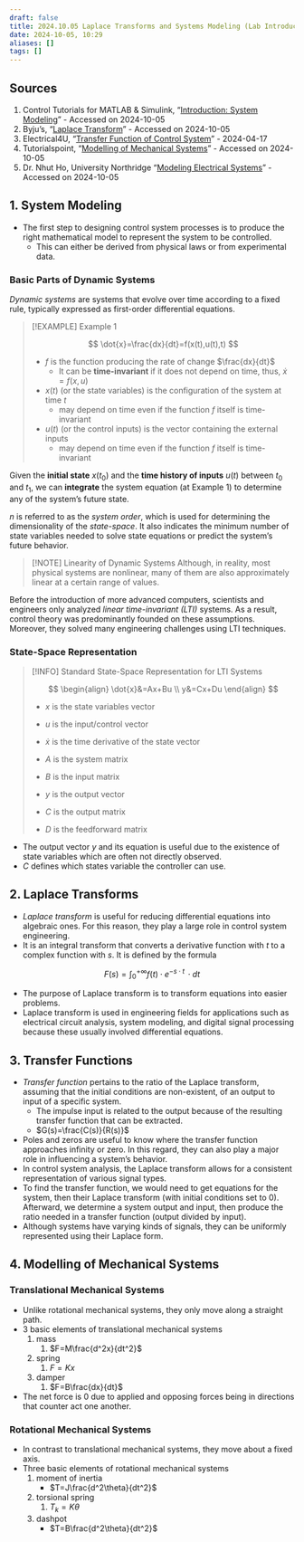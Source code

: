 ```yaml
---
draft: false
title: 2024.10.05 Laplace Transforms and Systems Modeling (Lab Introduction Info Research)
date: 2024-10-05, 10:29
aliases: []
tags: []
---
```


## Sources

1. Control Tutorials for MATLAB & Simulink, “[Introduction: System Modeling](https://ctms.engin.umich.edu/CTMS/index.php?example=Introduction&section=SystemModeling)” - Accessed on 2024-10-05
2. Byju’s, “[Laplace Transform](https://byjus.com/maths/laplace-transform/)” - Accessed on 2024-10-05
3. Electrical4U, “[Transfer Function of Control System](https://www.electrical4u.com/transfer-function/)” - 2024-04-17
4. Tutorialspoint, “[Modelling of Mechanical Systems](https://www.tutorialspoint.com/control_systems/control_systems_modelling_mechanical.htm)” - Accessed on 2024-10-05
5. Dr. Nhut Ho, University Northridge “[Modeling Electrical Systems](https://www.ecs.csun.edu/~nhuttho/me584/Chapter%204%20Electrical%20Systems_for%20class_part%201.pdf)” - Accessed on 2024-10-05

## 1. System Modeling

- The first step to designing control system processes is to produce the right mathematical model to represent the system to be controlled.
	- This can either be derived from physical laws or from experimental data.

### Basic Parts of Dynamic Systems

*Dynamic systems* are systems that evolve over time according to a fixed rule, typically expressed as first-order differential equations.

> [!EXAMPLE] Example 1
>
> $$
> \dot{x}=\frac{dx}{dt}=f(x(t),u(t),t)
> $$
>
> - $f$ is the function producing the rate of change $\frac{dx}{dt}$
> 	- It can be **time-invariant** if it does not depend on time, thus, $\dot{x}=f(x,u)$
> - $x(t)$ (or the state variables) is the configuration of the system at time $t$
> 	- may depend on time even if the function $f$ itself is time-invariant
> - $u(t)$ (or the control inputs) is the vector containing the external inputs
> 	- may depend on time even if the function $f$ itself is time-invariant

Given the **initial state** $x(t_{0})$ and the **time history of inputs** $u(t)$ between $t_{0}$ and $t_{1}$, we can **integrate** the system equation (at Example 1) to determine any of the system’s future state.

$n$ is referred to as the *system order*, which is used for determining the dimensionality of the *state-space*. It also indicates the minimum number of state variables needed to solve state equations or predict the system’s future behavior.

> [!NOTE] Linearity of Dynamic Systems
> Although, in reality, most physical systems are nonlinear, many of them are also approximately linear at a certain range of values.

Before the introduction of more advanced computers, scientists and engineers only analyzed *linear time-invariant (LTI)* systems. As a result, control theory was predominantly founded on these assumptions. Moreover, they solved many engineering challenges using LTI techniques.

### State-Space Representation

> [!INFO] Standard State-Space Representation for LTI Systems
>
> $$
> \begin{align}
> \dot{x}&=Ax+Bu \\ y&=Cx+Du
> \end{align}
> $$
>
> - $x$ is the state variables vector
> - $u$ is the input/control vector
>
> - $\dot{x}$ is the time derivative of the state vector
> - $A$ is the system matrix
> - $B$ is the input matrix
>
> - $y$ is the output vector
> - $C$ is the output matrix
> - $D$ is the feedforward matrix

- The output vector $y$ and its equation is useful due to the existence of state variables which are often not directly observed.
- $C$ defines which states variable the controller can use.

## 2. Laplace Transforms

- *Laplace transform* is useful for reducing differential equations into algebraic ones. For this reason, they play a large role in control system engineering.
- It is an integral transform that converts a derivative function with $t$ to a complex function with $s$. It is defined by the formula

$$
F(s)=\int ^{+\infty}_{0} f(t)\cdot e^{-s\cdot t}\, \cdot dt 
$$

- The purpose of Laplace transform is to transform equations into easier problems.
- Laplace transform is used in engineering fields for applications such as electrical circuit analysis, system modeling, and digital signal processing because these usually involved differential equations.

## 3. Transfer Functions

- *Transfer function* pertains to the ratio of the Laplace transform, assuming that the initial conditions are non-existent, of an output to input of a specific system.
	- The impulse input is related to the output because of the resulting transfer function that can be extracted.
	- $G(s)=\frac{C(s)}{R(s)}$
- Poles and zeros are useful to know where the transfer function approaches infinity or zero. In this regard, they can also play a major role in influencing a system’s behavior.
- In control system analysis, the Laplace transform allows for a consistent representation of various signal types.
- To find the transfer function, we would need to get equations for the system, then their Laplace transform (with initial conditions set to 0). Afterward, we determine a system output and input, then produce the ratio needed in a transfer function (output divided by input).
- Although systems have varying kinds of signals, they can be uniformly represented using their Laplace form.

## 4. Modelling of Mechanical Systems

### Translational Mechanical Systems

- Unlike rotational mechanical systems, they only move along a straight path.
- 3 basic elements of translational mechanical systems
	1. mass
		1. $F=M\frac{d^2x}{dt^2}$
	2. spring
		1. $F=Kx$
	3. damper
		1. $F=B\frac{dx}{dt}$
- The net force is 0 due to applied and opposing forces being in directions that counter act one another.

### Rotational Mechanical Systems

- In contrast to translational mechanical systems, they move about a fixed axis.
- Three basic elements of rotational mechanical systems
	1. moment of inertia
		- $T=J\frac{d^2\theta}{dt^2}$
	2. torsional spring
		1. $T_{k}=K\theta$
	3. dashpot
		- $T=B\frac{d^2\theta}{dt^2}$
